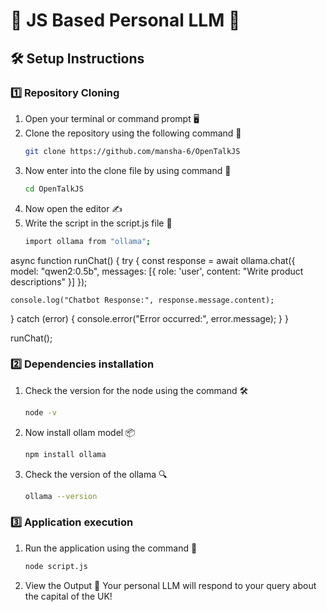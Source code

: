 # 🌟 JS Based Personal LLM 🌟

## 🛠️ Setup Instructions

### 1️⃣ Repository Cloning

1. Open your terminal or command prompt 🖥️
2. Clone the repository using the following command 🔗
   ```bash
   git clone https://github.com/mansha-6/OpenTalkJS
   ```
3. Now enter into the clone file by using command 📂
   ```bash
   cd OpenTalkJS
   ```
4. Now open the editor ✍️
5. Write the script in the script.js file 📝
   ```bash
   import ollama from "ollama";
   ```

async function runChat() {
try {
const response = await ollama.chat({
model: "qwen2:0.5b",
messages: [{ role: 'user', content: "Write product descriptions" }]
});

    console.log("Chatbot Response:", response.message.content);

} catch (error) {
console.error("Error occurred:", error.message);
}
}

runChat();

### 2️⃣ Dependencies installation

1. Check the version for the node using the command 🛠️
   ```bash
   node -v
   ```
2. Now install ollam model 📦
   ```bash
   npm install ollama
   ```
3. Check the version of the ollama 🔍
   ```bash
   ollama --version
   ```

### 3️⃣ Application execution

1. Run the application using the command 🚦
   ```bash
   node script.js
   ```
2. View the Output 🎉
   Your personal LLM will respond to your query about the capital of the UK!
